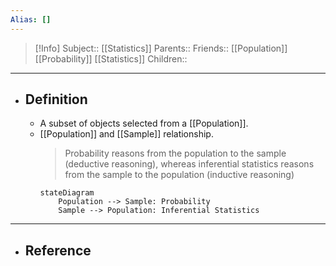 ```yaml
---
Alias: []
---
```

> [!Info]
> Subject:: [[Statistics]]
> Parents:: 
> Friends:: [[Population]] [[Probability]] [[Statistics]]
> Children:: 
---
- ## Definition
	- A subset of objects selected from a [[Population]].
	- [[Population]] and [[Sample]] relationship.
	  > Probability reasons from the population to the sample (deductive reasoning), whereas inferential statistics reasons from the sample to the population (inductive reasoning)
	  ```mermaid
	  stateDiagram
	      Population --> Sample: Probability
	      Sample --> Population: Inferential Statistics
      ```
---
- ## Reference